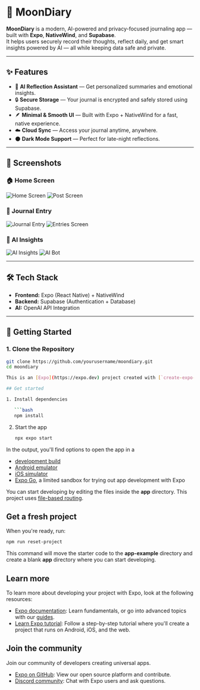 # 🌙 MoonDiary

**MoonDiary** is a modern, AI-powered and privacy-focused journaling app — built with **Expo**, **NativeWind**, and **Supabase**.  
It helps users securely record their thoughts, reflect daily, and get smart insights powered by AI — all while keeping data safe and private.

---

## ✨ Features

- 🧠 **AI Reflection Assistant** — Get personalized summaries and emotional insights.
- 🔒 **Secure Storage** — Your journal is encrypted and safely stored using Supabase.
- 🪶 **Minimal & Smooth UI** — Built with Expo + NativeWind for a fast, native experience.
- ☁️ **Cloud Sync** — Access your journal anytime, anywhere.
- 🌑 **Dark Mode Support** — Perfect for late-night reflections.

---

## 📱 Screenshots

### 🏠 Home Screen
![Home Screen](./assets/images/home.jpg)
![Post Screen](./assets/images/post.jpg)

### 🧾 Journal Entry
![Journal Entry](./assets/images/journal.jpg)
![Entries Screen](./assets/images/entries.jpg)

### 🤖 AI Insights
![AI Insights](./assets/images/insights.png)
![AI Bot](./assets/images/bot.jpg)

---

## 🛠️ Tech Stack

- **Frontend:** Expo (React Native) + NativeWind  
- **Backend:** Supabase (Authentication + Database)  
- **AI:** OpenAI API Integration  

---

## 🚀 Getting Started

### 1. Clone the Repository
```bash
git clone https://github.com/yourusername/moondiary.git
cd moondiary

This is an [Expo](https://expo.dev) project created with [`create-expo-app`](https://www.npmjs.com/package/create-expo-app).

## Get started

1. Install dependencies

   ```bash
   npm install
   ```

2. Start the app

   ```bash
   npx expo start
   ```

In the output, you'll find options to open the app in a

- [development build](https://docs.expo.dev/develop/development-builds/introduction/)
- [Android emulator](https://docs.expo.dev/workflow/android-studio-emulator/)
- [iOS simulator](https://docs.expo.dev/workflow/ios-simulator/)
- [Expo Go](https://expo.dev/go), a limited sandbox for trying out app development with Expo

You can start developing by editing the files inside the **app** directory. This project uses [file-based routing](https://docs.expo.dev/router/introduction).

## Get a fresh project

When you're ready, run:

```bash
npm run reset-project
```

This command will move the starter code to the **app-example** directory and create a blank **app** directory where you can start developing.

## Learn more

To learn more about developing your project with Expo, look at the following resources:

- [Expo documentation](https://docs.expo.dev/): Learn fundamentals, or go into advanced topics with our [guides](https://docs.expo.dev/guides).
- [Learn Expo tutorial](https://docs.expo.dev/tutorial/introduction/): Follow a step-by-step tutorial where you'll create a project that runs on Android, iOS, and the web.

## Join the community

Join our community of developers creating universal apps.

- [Expo on GitHub](https://github.com/expo/expo): View our open source platform and contribute.
- [Discord community](https://chat.expo.dev): Chat with Expo users and ask questions.
